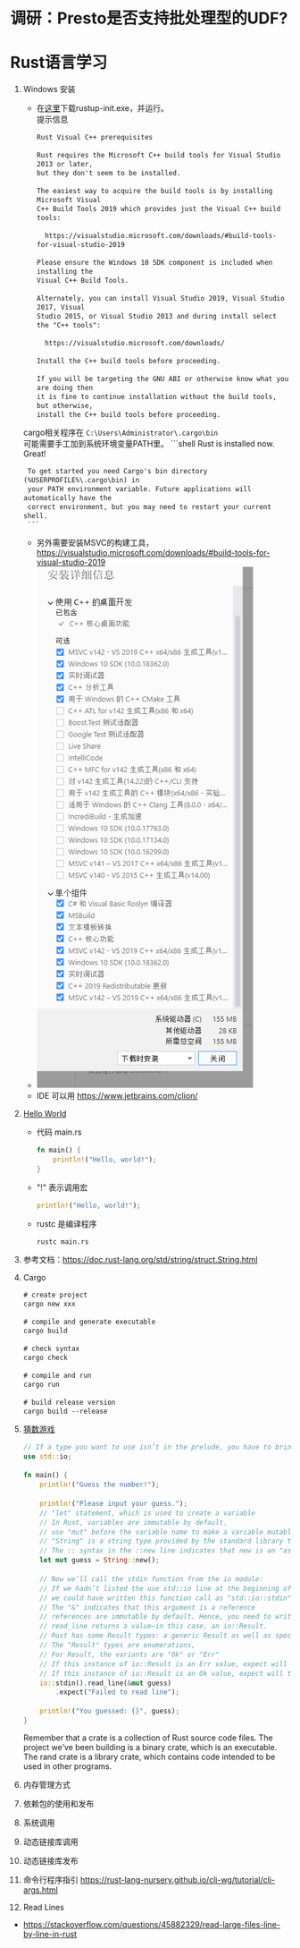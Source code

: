 # 调研：Presto是否支持批处理型的UDF?

# Rust语言学习
1. Windows 安装
    * 在[这里](https://www.rust-lang.org/tools/install)下载rustup-init.exe，并运行。  
      提示信息
      ```shell
      Rust Visual C++ prerequisites

      Rust requires the Microsoft C++ build tools for Visual Studio 2013 or later,
      but they don't seem to be installed.

      The easiest way to acquire the build tools is by installing Microsoft Visual
      C++ Build Tools 2019 which provides just the Visual C++ build tools:

        https://visualstudio.microsoft.com/downloads/#build-tools-for-visual-studio-2019

      Please ensure the Windows 10 SDK component is included when installing the
      Visual C++ Build Tools.

      Alternately, you can install Visual Studio 2019, Visual Studio 2017, Visual
      Studio 2015, or Visual Studio 2013 and during install select the "C++ tools":

        https://visualstudio.microsoft.com/downloads/

      Install the C++ build tools before proceeding.

      If you will be targeting the GNU ABI or otherwise know what you are doing then
      it is fine to continue installation without the build tools, but otherwise,
      install the C++ build tools before proceeding.
      ```
    cargo相关程序在 ```C:\Users\Administrator\.cargo\bin```  
        可能需要手工加到系统环境变量PATH里。
        ```shell
        Rust is installed now. Great!

        To get started you need Cargo's bin directory (%USERPROFILE%\.cargo\bin) in
        your PATH environment variable. Future applications will automatically have the
        correct environment, but you may need to restart your current shell.
        ```

    * 另外需要安装MSVC的构建工具，https://visualstudio.microsoft.com/downloads/#build-tools-for-visual-studio-2019
    * ![img](https://raw.githubusercontent.com/hamlet-lee/blog/master/2019-08-17/rust_need.png)
    * IDE 可以用 https://www.jetbrains.com/clion/
 
1. [Hello World](https://doc.rust-lang.org/stable/book/ch01-02-hello-world.html)
    * 代码 main.rs
        ```rust
        fn main() {
            println!("Hello, world!");
        }
        ```

    * "!" 表示调用宏
        ```rust
        println!("Hello, world!");
        ```
    * rustc 是编译程序
        ```shell
        rustc main.rs
        ```
1. 参考文档：https://doc.rust-lang.org/std/string/struct.String.html
1. Cargo
    ```shell
    # create project
    cargo new xxx

    # compile and generate executable
    cargo build

    # check syntax
    cargo check

    # compile and run
    cargo run

    # build release version
    cargo build --release
    ```

1. [猜数游戏](https://doc.rust-lang.org/stable/book/ch02-00-guessing-game-tutorial.html)
    ```rust
    // If a type you want to use isn’t in the prelude, you have to bring that type into scope explicitly with a "use" statement. 
    use std::io;

    fn main() {
        println!("Guess the number!");

        println!("Please input your guess.");
        // "let" statement, which is used to create a variable
        // In Rust, variables are immutable by default. 
        // use "mut" before the variable name to make a variable mutable
        // "String" is a string type provided by the standard library that is a growable, UTF-8 encoded bit of text.
        // The :: syntax in the ::new line indicates that new is an "associated function" (static method) of the String type
        let mut guess = String::new();
        
        // Now we’ll call the stdin function from the io module:
        // If we hadn’t listed the use std::io line at the beginning of the program,
        // we could have written this function call as "std::io::stdin"
        // The "&" indicates that this argument is a reference
        // references are immutable by default. Hence, you need to write "&mut guess"
        // read_line returns a value—in this case, an io::Result. 
        // Rust has some Result types: a generic Result as well as specific versions for submodules, such as io::Result.
        // The "Result" types are enumerations, 
        // For Result, the variants are "Ok" or "Err"
        // If this instance of io::Result is an Err value, expect will cause the program to crash and display the message that you passed as an argument to expect
        // If this instance of io::Result is an Ok value, expect will take the return value that Ok is holding and return just that value to you so you can use it.
        io::stdin().read_line(&mut guess)
            .expect("Failed to read line");

        println!("You guessed: {}", guess);
    }
    ```
    
    Remember that a crate is a collection of Rust source code files. The project we’ve been building is a binary crate, which is an executable. The rand crate is a library crate, which contains code intended to be used in other programs.
    
1. 内存管理方式

1. 依赖包的使用和发布

1. 系统调用

1. 动态链接库调用

1. 动态链接库发布

1. 命令行程序指引 https://rust-lang-nursery.github.io/cli-wg/tutorial/cli-args.html

1. Read Lines
* https://stackoverflow.com/questions/45882329/read-large-files-line-by-line-in-rust
